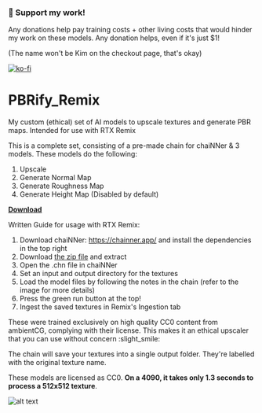 ### 🚀 Support my work!


Any donations help pay training costs + other living costs that would hinder my work on these models. Any donation helps, even if it's just $1!

(The name won't be Kim on the checkout page, that's okay)

[![ko-fi](https://ko-fi.com/img/githubbutton_sm.svg)](https://ko-fi.com/J3J3BCC3L)

# PBRify_Remix
My custom (ethical) set of AI models to upscale textures and generate PBR maps. Intended for use with RTX Remix

This is a complete set, consisting of a pre-made chain for chaiNNer & 3 models. These models do the following:
1. Upscale
2. Generate Normal Map
3. Generate Roughness Map
4. Generate Height Map (Disabled by default)

**[Download](<https://github.com/Kim2091/PBRify_Remix/archive/refs/tags/v1.5.2.zip>)**

Written Guide for usage with RTX Remix:
1. Download chaiNNer: https://chainner.app/ and install the dependencies in the top right
2. Download [the zip file](<https://github.com/Kim2091/PBRify_Remix/archive/refs/tags/v1.5.2.zip>) and extract
3. Open the .chn file in chaiNNer
4. Set an input and output directory for the textures
5. Load the model files by following the notes in the chain (refer to the image for more details)
6. Press the green run button at the top!
7. Ingest the saved textures in Remix's Ingestion tab

These were trained exclusively on high quality CC0 content from ambientCG, complying with their license. This makes it an ethical upscaler that you can use without concern :slight_smile:

The chain will save your textures into a single output folder. They're labelled with the original texture name.

These models are licensed as CC0. **On a 4090, it takes only 1.3 seconds to process a 512x512 texture**.

![alt text](https://github.com/Kim2091/PBRify_Upscaler/blob/main/Tutorial.png)
